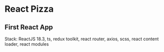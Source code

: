 # React Pizza

## First React App

Stack: ReactJS 18.3, ts, redux toolkit, react router, axios, scss, react content loader, react modules
